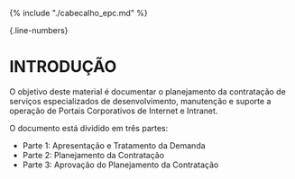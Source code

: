 {% include "./cabecalho_epc.md" %}

{.line-numbers}

# INTRODUÇÃO   

O objetivo deste material é documentar o planejamento da contratação de 
serviços especializados de desenvolvimento, manutenção e suporte 
a operação de Portais Corporativos de Internet e Intranet.

O documento está dividido em três partes:
* Parte 1: Apresentação e Tratamento da Demanda
* Parte 2: Planejamento da Contratação
* Parte 3: Aprovação do Planejamento da Contratação
